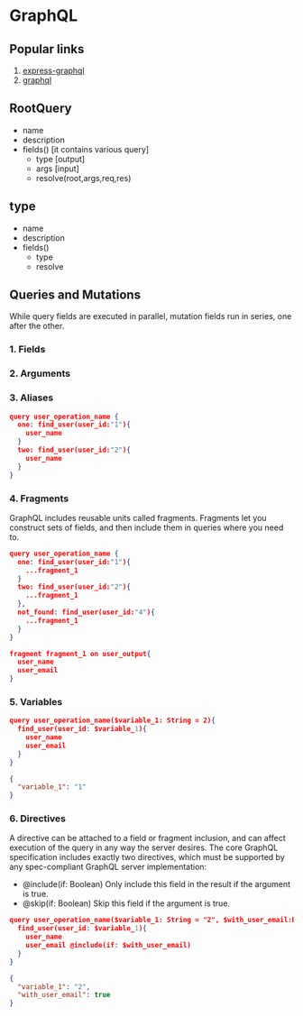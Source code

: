 # GraphQL

## Popular links

1. [express-graphql](https://www.npmjs.com/package/express-graphql)
2. [graphql](https://github.com/graphql/graphiql)

## RootQuery

- name
- description
- fields() [it contains various query]
  - type [output]
  - args [input]
  - resolve(root,args,req,res)

## type

- name
- description
- fields()
  - type
  - resolve

## Queries and Mutations

While query fields are executed in parallel, mutation fields run in series, one after the other.

### 1. Fields

### 2. Arguments

### 3. Aliases

```JSON
query user_operation_name {
  one: find_user(user_id:"1"){
    user_name
  }
  two: find_user(user_id:"2"){
    user_name
  }
}
```

### 4. Fragments

GraphQL includes reusable units called fragments.
Fragments let you construct sets of fields, and then include them in queries where you need to.

```JSON
query user_operation_name {
  one: find_user(user_id:"1"){
    ...fragment_1
  }
  two: find_user(user_id:"2"){
    ...fragment_1
  },
  not_found: find_user(user_id:"4"){
    ...fragment_1
  }
}

fragment fragment_1 on user_output{
  user_name
  user_email
}
```

### 5. Variables

```JSON
query user_operation_name($variable_1: String = 2){
  find_user(user_id: $variable_1){
    user_name
    user_email
  }
}
```

```JSON
{
  "variable_1": "1"
}
```

### 6. Directives

A directive can be attached to a field or fragment inclusion, and can affect execution of the query in any way the server desires.
The core GraphQL specification includes exactly two directives, which must be supported by any spec-compliant GraphQL server implementation:

- @include(if: Boolean) Only include this field in the result if the argument is true.
- @skip(if: Boolean) Skip this field if the argument is true.

```JSON
query user_operation_name($variable_1: String = "2", $with_user_email:Boolean = false){
  find_user(user_id: $variable_1){
    user_name
    user_email @include(if: $with_user_email)
  }
}
```

```JSON
{
  "variable_1": "2",
  "with_user_email": true
}
```
